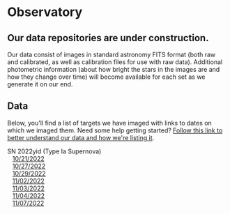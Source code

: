 # Observatory


## Our data repositories are under construction.

Our data consist of images in standard astronomy FITS format (both raw and calibrated, as well as calibration files for use with raw data).  Additional photometric information  (about how bright the stars in the images are and how they change over time) will become available for each set as we generate it on our end.  

## Data  

Below, you'll find a list of targets we have imaged with links to dates on which we imaged them.  Need some help getting started? [Follow this link to better understand our data and how we're listing it](https://github.com/BSU-PPOE/About-Our-Data#readme).

SN 2022yid (Type Ia Supernova)  
&nbsp;&nbsp;&nbsp;[10/21/2022](https://github.com/BSU-PPOE/10212022)  
&nbsp;&nbsp;&nbsp;[10/27/2022](https://github.com/BSU-PPOE/10272022)  
&nbsp;&nbsp;&nbsp;[10/29/2022](https://github.com/BSU-PPOE/10292022)  
&nbsp;&nbsp;&nbsp;[11/02/2022](https://github.com/BSU-PPOE/11022022)  
&nbsp;&nbsp;&nbsp;[11/03/2022](https://github.com/BSU-PPOE/11032022)  
&nbsp;&nbsp;&nbsp;[11/04/2022](https://github.com/BSU-PPOE/11042022)  
&nbsp;&nbsp;&nbsp;[11/07/2022](https://github.com/BSU-PPOE/11072022)  
